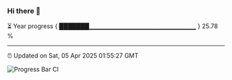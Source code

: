 ### Hi there 👋

⏳ Year progress { ███████▁▁▁▁▁▁▁▁▁▁▁▁▁▁▁▁▁▁▁▁▁▁▁ } 25.78 %

---

⏰ Updated on Sat, 05 Apr 2025 01:55:27 GMT

![Progress Bar CI](https://github.com/DhruviPatel157/GitHub-Actions-Demo/workflows/Progress%20Bar%20CI/badge.svg)
